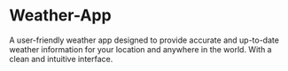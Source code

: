 # Weather-App
A user-friendly weather app designed to provide accurate and up-to-date weather information for your location and anywhere in the world. With a clean and intuitive interface.
